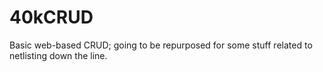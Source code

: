 # 40kCRUD
Basic web-based CRUD; going to be repurposed for some stuff related to netlisting down the line. 
